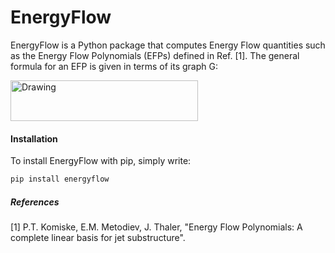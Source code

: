 # EnergyFlow

EnergyFlow is a Python package that computes Energy Flow quantities such as the Energy Flow Polynomials (EFPs) defined in Ref. [1]. The general formula for an EFP is given in terms of its graph G:

<img src="../images/images/EFP_formula.png" alt="Drawing" width="300px" height="65px"/>

 
#### Installation

To install EnergyFlow with pip, simply write:
```sh
pip install energyflow
```

##### References
[1] P.T. Komiske, E.M. Metodiev, J. Thaler, "Energy Flow Polynomials: A complete linear basis for jet substructure".
